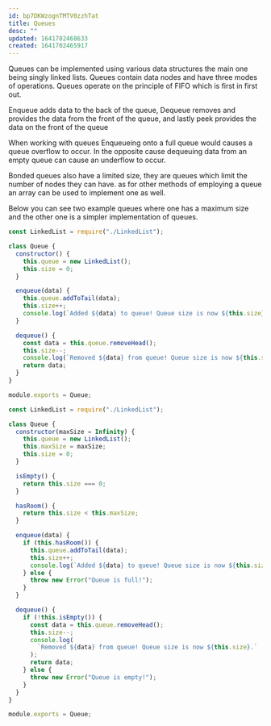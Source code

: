 ```yaml
---
id: bp7DKWzognTMTV0zzhTat
title: Queues
desc: ""
updated: 1641702468633
created: 1641702465917
---
```


Queues can be implemented using various data structures the main one being singly linked lists. Queues contain data nodes and have three modes of operations. Queues operate on the principle of FIFO which is first in first out.

Enqueue adds data to the back of the queue, Dequeue removes and provides the data from the front of the queue, and lastly peek provides the data on the front of the queue

When working with queues Enqueueing onto a full queue would causes a queue overflow to occur. In the opposite cause dequeuing data from an empty queue can cause an underflow to occur.

Bonded queues also have a limited size, they are queues which limit the number of nodes they can have. as for other methods of employing a queue an array can be used to implement one as well.

Below you can see two example queues where one has a maximum size and the other one is a simpler implementation of queues.

```javascript
const LinkedList = require("./LinkedList");

class Queue {
  constructor() {
    this.queue = new LinkedList();
    this.size = 0;
  }

  enqueue(data) {
    this.queue.addToTail(data);
    this.size++;
    console.log(`Added ${data} to queue! Queue size is now ${this.size}.`);
  }

  dequeue() {
    const data = this.queue.removeHead();
    this.size--;
    console.log(`Removed ${data} from queue! Queue size is now ${this.size}.`);
    return data;
  }
}

module.exports = Queue;
```

```javascript
const LinkedList = require("./LinkedList");

class Queue {
  constructor(maxSize = Infinity) {
    this.queue = new LinkedList();
    this.maxSize = maxSize;
    this.size = 0;
  }

  isEmpty() {
    return this.size === 0;
  }

  hasRoom() {
    return this.size < this.maxSize;
  }

  enqueue(data) {
    if (this.hasRoom()) {
      this.queue.addToTail(data);
      this.size++;
      console.log(`Added ${data} to queue! Queue size is now ${this.size}.`);
    } else {
      throw new Error("Queue is full!");
    }
  }

  dequeue() {
    if (!this.isEmpty()) {
      const data = this.queue.removeHead();
      this.size--;
      console.log(
        `Removed ${data} from queue! Queue size is now ${this.size}.`
      );
      return data;
    } else {
      throw new Error("Queue is empty!");
    }
  }
}

module.exports = Queue;
```
